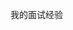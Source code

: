 <!--
 * @Author: your name
 * @Date: 2021-09-26 18:45:44
 * @LastEditTime: 2021-09-26 18:45:44
 * @LastEditors: Please set LastEditors
 * @Description: In User Settings Edit
 * @FilePath: \interview\README.md
-->
我的面试经验